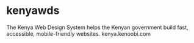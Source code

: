 # kenyawds
The Kenya Web Design System helps the Kenyan government build fast, accessible, mobile-friendly websites.  kenya.kenoobi.com
